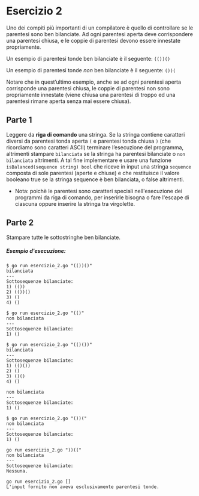 # Esercizio 2

Uno dei compiti più importanti di un compilatore è quello di controllare se le parentesi sono ben bilanciate. Ad ogni parentesi aperta deve corrispondere una parentesi chiusa, e le coppie di parentesi devono essere innestate propriamente.

Un esempio di parentesi tonde ben bilanciate è il seguente: 
`(())()`

Un esempio di parentesi tonde *non* ben bilanciate è il seguente:
`())(`

Notare che in quest’ultimo esempio, anche se ad ogni parentesi aperta corrisponde una parentesi chiusa, le coppie di parentesi non sono propriamente innestate (viene chiusa una parentesi di troppo ed una parentesi rimane aperta senza mai essere chiusa).

## Parte 1
Leggere da **riga di comando** una stringa. Se la stringa contiene caratteri diversi da parentesi tonda aperta `(` e parentesi tonda chiusa `)` (che ricordiamo sono caratteri ASCII) terminare l’esecuzione del programma, altrimenti stampare `bilanciata` se la stringa ha parentesi bilanciate o `non bilanciata` altrimenti.
A tal fine implementare e usare una funzione `isBalanced(sequence string) bool` che riceve in input una stringa `sequence` composta di sole parentesi (aperte e chiuse) e che restituisce il valore booleano true se la stringa sequence è ben bilanciata, o false altrimenti.

* Nota: poichè le parentesi sono caratteri speciali nell'esecuzione dei programmi da riga di comando, per inserirle bisogna o fare l'escape di ciascuna oppure inserire la stringa tra virgolette.

## Parte 2
Stampare tutte le sottostringhe ben bilanciate.

##### Esempio d'esecuzione:
```text
$ go run esercizio_2.go "(())()"
bilanciata
---
Sottosequenze bilanciate:
1) (())
2) (())()
3) ()
4) ()

$ go run esercizio_2.go "(()"
non bilanciata
---
Sottosequenze bilanciate:
1) ()

$ go run esercizio_2.go "(()())"
bilanciata
---
Sottosequenze bilanciate:
1) (()())
2) ()
3) ()()
4) ()

non bilanciata
---
Sottosequenze bilanciate:
1) ()

$ go run esercizio_2.go "())("
non bilanciata
---
Sottosequenze bilanciate:
1) ()

go run esercizio_2.go "))(("
non bilanciata
---
Sottosequenze bilanciate:
Nessuna.

go run esercizio_2.go []
L'input fornito non aveva esclusivamente parentesi tonde.
```
